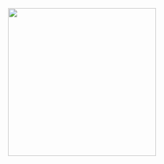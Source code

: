 <div align="center">
    <img src="https://github.com/utkarsh006/Learn-Kotlin/blob/main/.github/example%20img/LEARN%20KOTLIN.png" height="300"/>
</div>  
